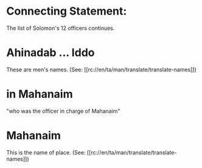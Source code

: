 # Connecting Statement:

The list of Solomon's 12 officers continues.

# Ahinadab ... Iddo

These are men's names. (See: [[rc://en/ta/man/translate/translate-names]])

# in Mahanaim

"who was the officer in charge of Mahanaim"

# Mahanaim

This is the name of place. (See: [[rc://en/ta/man/translate/translate-names]])

